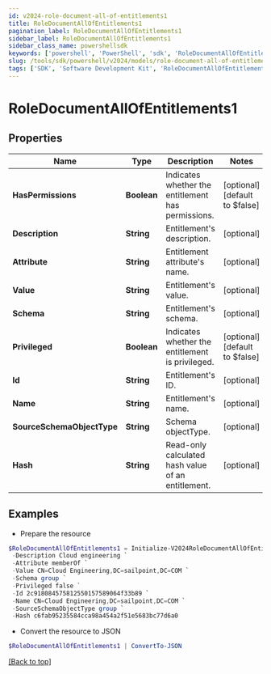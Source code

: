 ```yaml
---
id: v2024-role-document-all-of-entitlements1
title: RoleDocumentAllOfEntitlements1
pagination_label: RoleDocumentAllOfEntitlements1
sidebar_label: RoleDocumentAllOfEntitlements1
sidebar_class_name: powershellsdk
keywords: ['powershell', 'PowerShell', 'sdk', 'RoleDocumentAllOfEntitlements1', 'V2024RoleDocumentAllOfEntitlements1'] 
slug: /tools/sdk/powershell/v2024/models/role-document-all-of-entitlements1
tags: ['SDK', 'Software Development Kit', 'RoleDocumentAllOfEntitlements1', 'V2024RoleDocumentAllOfEntitlements1']
---
```



# RoleDocumentAllOfEntitlements1

## Properties

Name | Type | Description | Notes
------------ | ------------- | ------------- | -------------
**HasPermissions** | **Boolean** | Indicates whether the entitlement has permissions. | [optional] [default to $false]
**Description** | **String** | Entitlement's description. | [optional] 
**Attribute** | **String** | Entitlement attribute's name. | [optional] 
**Value** | **String** | Entitlement's value. | [optional] 
**Schema** | **String** | Entitlement's schema. | [optional] 
**Privileged** | **Boolean** | Indicates whether the entitlement is privileged. | [optional] [default to $false]
**Id** | **String** | Entitlement's ID. | [optional] 
**Name** | **String** | Entitlement's name. | [optional] 
**SourceSchemaObjectType** | **String** | Schema objectType. | [optional] 
**Hash** | **String** | Read-only calculated hash value of an entitlement. | [optional] 

## Examples

- Prepare the resource
```powershell
$RoleDocumentAllOfEntitlements1 = Initialize-V2024RoleDocumentAllOfEntitlements1  -HasPermissions false `
 -Description Cloud engineering `
 -Attribute memberOf `
 -Value CN=Cloud Engineering,DC=sailpoint,DC=COM `
 -Schema group `
 -Privileged false `
 -Id 2c918084575812550157589064f33b89 `
 -Name CN=Cloud Engineering,DC=sailpoint,DC=COM `
 -SourceSchemaObjectType group `
 -Hash c6fab95235584cca98a454a2f51e5683bc77d6a0
```

- Convert the resource to JSON
```powershell
$RoleDocumentAllOfEntitlements1 | ConvertTo-JSON
```


[[Back to top]](#) 

